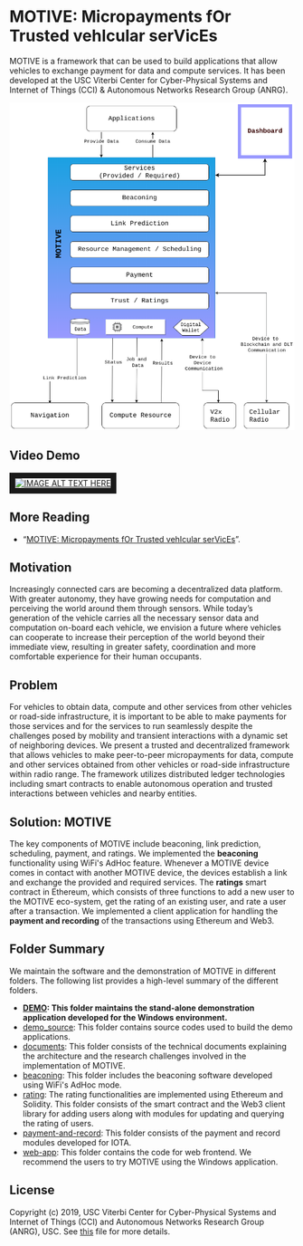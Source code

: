 # MOTIVE: Micropayments fOr Trusted vehIcular serVicEs

MOTIVE is a framework that can be used to build applications that allow vehicles to exchange payment for data and compute services. It has been developed at the USC Viterbi Center for Cyber-Physical Systems and Internet of Things (CCI) & Autonomous Networks Research Group (ANRG).

![MOTIVE Architecture illustration](/documents/Motive-architecture-full.png)

## Video Demo
<a href="http://www.youtube.com/watch?feature=player_embedded&v=qBkDRzxOUrA
" target="_blank"><img src="http://img.youtube.com/vi/qBkDRzxOUrA/0.jpg" 
alt="IMAGE ALT TEXT HERE" width="240" height="180" border="10" /></a>

## More Reading
* “[MOTIVE: Micropayments fOr Trusted vehIcular serVicEs](/documents/Motive.pdf)”. 

## Motivation
Increasingly connected cars are becoming a decentralized data platform. With greater autonomy, they have growing needs for computation and perceiving the world around them through sensors. While today’s generation of the vehicle carries all the necessary sensor data and computation on-board each vehicle, we envision a future where vehicles can cooperate to increase their perception of the world beyond their immediate view, resulting in greater safety, coordination and more comfortable experience for their human occupants.
## Problem
For vehicles to obtain data, compute and other services from other vehicles or road-side infrastructure, it is important to be able to make payments for those services and for the services to run seamlessly despite the challenges posed by mobility and transient interactions with a dynamic set of neighboring devices. We present a trusted and decentralized framework that allows vehicles to make peer-to-peer micropayments for data, compute and other services obtained from other vehicles or road-side infrastructure within radio range. The framework utilizes distributed ledger technologies including smart contracts to enable autonomous operation and trusted interactions between vehicles and nearby entities.
## Solution: MOTIVE
The key components of MOTIVE include beaconing, link prediction, scheduling, payment, and ratings. We implemented the **beaconing** functionality using WiFi's AdHoc feature. Whenever a MOTIVE device comes in contact with another MOTIVE device, the devices establish a link and exchange the provided and required services. The **ratings** smart contract in Ethereum, which consists of three functions to add a new user to the MOTIVE eco-system, get the rating of an existing user, and rate a user after a transaction. We implemented a client application for handling the **payment and recording** of the transactions using Ethereum and Web3.

## Folder Summary
We maintain the software and the demonstration of MOTIVE in different folders. The following list provides a high-level summary of the different folders.

* **[DEMO](/demo/): This folder maintains the stand-alone demonstration application developed for the Windows environment.**
* [demo_source](/demo_source/): This folder contains source codes used to build the demo applications.
* [documents](/documents/): This folder consists of the technical documents explaining the architecture and the research challenges involved in the implementation of MOTIVE.
* [beaconing](/beaconing/): This folder includes the beaconing software developed using WiFi's AdHoc mode. 
* [rating](/rating/): The rating functionalities are implemented using Ethereum and Solidity. This folder consists of the smart contract and the Web3 client library for adding users along with modules for updating and querying the rating of users.
* [payment-and-record](/payment-and-record/): This folder consists of the payment and record modules developed for IOTA.
* [web-app](/web-app/): This folder contains the code for web frontend. We recommend the users to try MOTIVE using the Windows application.

## License
Copyright (c) 2019, USC Viterbi Center for Cyber-Physical Systems and Internet of Things (CCI) and Autonomous Networks Research Group (ANRG), USC. See [this](LICENSE.txt) file for more details.

